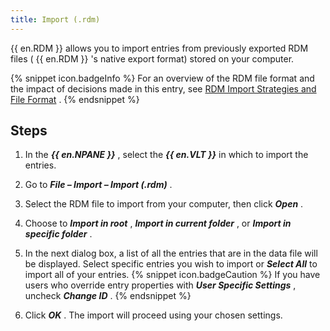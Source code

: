 ```yaml
---
title: Import (.rdm)
---
```

{{ en.RDM }} allows you to import entries from previously exported RDM files ( {{ en.RDM }} &apos;s native export format) stored on your computer. 

{% snippet icon.badgeInfo %} 
For an overview of the RDM file format and the impact of decisions made in this entry, see [RDM Import Strategies and File Format](/rdm/windows/commands/file/import/rdm/strategies-file-format/) . 
{% endsnippet %}
 
## Steps 

1. In the ***{{ en.NPANE }}*** , select the ***{{ en.VLT }}*** in which to import the entries. 
1. Go to ***File – Import – Import (.rdm)*** . 
1. Select the RDM file to import from your computer, then click ***Open*** . 
1. Choose to ***Import in root*** , ***Import in current folder*** , or ***Import in specific folder*** . 
1. In the next dialog box, a list of all the entries that are in the data file will be displayed. Select specific entries you wish to import or ***Select All*** to import all of your entries. 
{% snippet icon.badgeCaution %} 
If you have users who override entry properties with ***User Specific Settings*** , uncheck ***Change ID*** . 
{% endsnippet %}
 
6. Click ***OK*** . 
The import will proceed using your chosen settings. 


